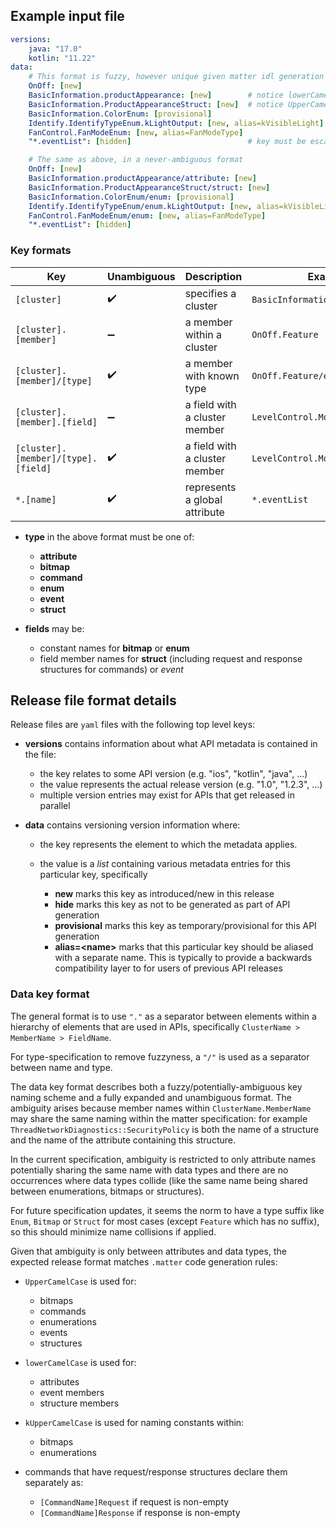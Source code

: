 ## Example input file

```yaml
versions:
    java: "17.0"
    kotlin: "11.22"
data:
    # This format is fuzzy, however unique given matter idl generation rules
    OnOff: [new]
    BasicInformation.productAppearance: [new]        # notice lowerCamelCase for attribute
    BasicInformation.ProductAppearanceStruct: [new]  # notice UpperCamelCase for struct
    BasicInformation.ColorEnum: [provisional]
    Identify.IdentifyTypeEnum.kLightOutput: [new, alias=kVisibleLight]
    FanControl.FanModeEnum: [new, alias=FanModeType]
    "*.eventList": [hidden]                          # key must be escaped in this case

    # The same as above, in a never-ambiguous format
    OnOff: [new]
    BasicInformation.productAppearance/attribute: [new]
    BasicInformation.ProductAppearanceStruct/struct: [new]
    BasicInformation.ColorEnum/enum: [provisional]
    Identify.IdentifyTypeEnum/enum.kLightOutput: [new, alias=kVisibleLight]
    FanControl.FanModeEnum/enum: [new, alias=FanModeType]
    "*.eventList": [hidden]
```

### Key formats

| Key                                 | Unambiguous        | Description                   | Example                          |
| ----------------------------------- | ------------------ | ----------------------------- | -------------------------------- |
| `[cluster]`                         | :heavy_check_mark: | specifies a cluster           | `BasicInformation`               |
| `[cluster].[member]`                | :heavy_minus_sign: | a member within a cluster     | `OnOff.Feature`                  |
| `[cluster].[member]/[type]`         | :heavy_check_mark: | a member with known type      | `OnOff.Feature/enum`             |
| `[cluster].[member].[field]`        | :heavy_minus_sign: | a field with a cluster member | `LevelControl.MoveMode.kUp`      |
| `[cluster].[member]/[type].[field]` | :heavy_check_mark: | a field with a cluster member | `LevelControl.MoveMode/enum.kUp` |
| `*.[name]`                          | :heavy_check_mark: | represents a global attribute | `*.eventList`                    |

-   **type** in the above format must be one of:

    -   **attribute**
    -   **bitmap**
    -   **command**
    -   **enum**
    -   **event**
    -   **struct**

-   **fields** may be:
    -   constant names for **bitmap** or **enum**
    -   field member names for **struct** (including request and response
        structures for commands) or _event_

## Release file format details

Release files are `yaml` files with the following top level keys:

-   **versions** contains information about what API metadata is contained in
    the file:

    -   the key relates to some API version (e.g. "ios", "kotlin", "java", ...)
    -   the value represents the actual release version (e.g. "1.0", "1.2.3",
        ...)
    -   multiple version entries may exist for APIs that get released in
        parallel

-   **data** contains versioning version information where:

    -   the key represents the element to which the metadata applies.
    -   the value is a _list_ containing various metadata entries for this
        particular key, specifically

        -   **new** marks this key as introduced/new in this release
        -   **hide** marks this key as not to be generated as part of API
            generation
        -   **provisional** marks this key as temporary/provisional for this API
            generation
        -   **alias=&lt;name&gt;** marks that this particular key should be
            aliased with a separate name. This is typically to provide a
            backwards compatibility layer to for users of previous API releases

### Data key format

The general format is to use `"."` as a separator between elements within a
hierarchy of elements that are used in APIs, specifically
`ClusterName > MemberName > FieldName`.

For type-specification to remove fuzzyness, a `"/"` is used as a separator
between name and type.

The data key format describes both a fuzzy/potentially-ambiguous key naming
scheme and a fully expanded and unambiguous format. The ambiguity arises because
member names within `ClusterName.MemberName` may share the same naming within
the matter specification: for example `ThreadNetworkDiagnostics::SecurityPolicy`
is both the name of a structure and the name of the attribute containing this
structure.

In the current specification, ambiguity is restricted to only attribute names
potentially sharing the same name with data types and there are no occurrences
where data types collide (like the same name being shared between enumerations,
bitmaps or structures).

For future specification updates, it seems the norm to have a type suffix like
`Enum`, `Bitmap` or `Struct` for most cases (except `Feature` which has no
suffix), so this should minimize name collisions if applied.

Given that ambiguity is only between attributes and data types, the expected
release format matches `.matter` code generation rules:

-   `UpperCamelCase` is used for:

    -   bitmaps
    -   commands
    -   enumerations
    -   events
    -   structures

-   `lowerCamelCase` is used for:

    -   attributes
    -   event members
    -   structure members

-   `kUpperCamelCase` is used for naming constants within:

    -   bitmaps
    -   enumerations

-   commands that have request/response structures declare them separately as:
    -   `[CommandName]Request` if request is non-empty
    -   `[CommandName]Response` if response is non-empty
